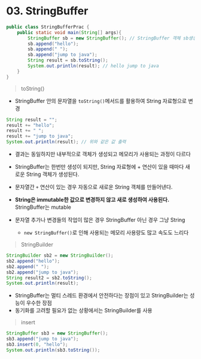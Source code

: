 # 03. StringBuffer

```java
public class StringBufferPrac {
    public static void main(String[] args){
        StringBuffer sb = new StringBuffer(); // StringBuffer 객체 sb생성
        sb.append("hello");
        sb.append(" ");
        sb.append("jump to java");
        String result = sb.toString();
        System.out.println(result); // hello jump to java
    }
}
```

> toString()

- StringBuffer 안의 문자열을 `toString()`메서드를 활용하여 String 자료형으로 변경

```java
String result = "";
result += "hello";
result += " ";
result += "jump to java";
System.out.println(result); // 위와 같은 값 출력
```



- 결과는 동일하지만 내부적으로 객체가 생성되고 메모리가 사용되는 과정이 다르다
- StringBuffer는 한번만 생성이 되지만, String 자료형에 + 연산이 있을 때마다 새로운 String 객체가 생성된다.
- 문자열간 `+` 연산이 있는 경우 자동으로 새로운 String 객체를 만들어낸다.

- **String은 immutable한 값으로 변경하지 않고 새로 생성하여 사용된다.** StringBuffer는 mutable
- 문자열 추가나 변경들의 작업이 많은 경우 StringBuffer 아닌 경우 그냥 String
  - `new StringBuffer()`로 인해 사용되는 메모리 사용량도 많고 속도도 느리다



> StringBuilder

```java
StringBuilder sb2 = new StringBuilder();
sb2.append("hello");
sb2.append(" ");
sb2.append("jump to java");
String result2 = sb2.toString();
System.out.println(result);
```

- StringBuffer는 멀티 스레드 환경에서 안전하다는 장점이 있고 StringBuilder는 성능이 우수한 장점
- 동기화를 고려할 필요가 없는 상황에서는 StringBuilder를 사용



> insert

```java
StringBuffer sb3 = new StringBuffer();
sb3.append("jump to java");
sb3.insert(0, "hello");
System.out.println(sb3.toString());
```



